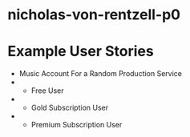 # nicholas-von-rentzell-p0

# Example User Stories
- Music Account For a Random Production Service
- - Free User
- - Gold Subscription User
- - Premium Subscription User

